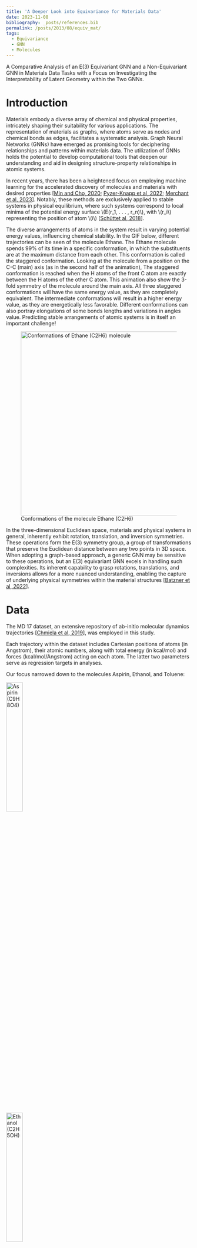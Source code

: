 ```yaml
---
title: 'A Deeper Look into Equivariance for Materials Data'
date: 2023-11-08
bibliography: _posts/references.bib
permalink: /posts/2013/08/equiv_mat/
tags:
  - Equivariance
  - GNN
  - Molecules
---
```


A Comparative Analysis of an E(3) Equivariant GNN and a Non-Equivariant GNN in Materials Data Tasks with a Focus on Investigating the Interpretability of Latent Geometry within the Two GNNs.

Introduction
======

Materials embody a diverse array of chemical and physical properties, intricately shaping their suitability for various applications. The representation of materials as graphs, where atoms serve as nodes and chemical bonds as edges, facilitates a systematic analysis. Graph Neural Networks (GNNs) have emerged as promising tools for deciphering relationships and patterns within materials data. The utilization of GNNs holds the potential to develop computational tools that deepen our understanding and aid in designing structure-property relationships in atomic systems.

In recent years, there has been a heightened focus on employing machine learning for the accelerated discovery of molecules and materials with desired properties [[Min and Cho, 2020](#min2020accelerated); [Pyzer-Knapp et al, 2022](@pyzer2022accelerating); [Merchant et al, 2023](@merchant2023scaling)]. Notably, these methods are exclusively applied to stable systems in physical equilibrium, where such systems correspond to local minima of the potential energy surface \\(E(r_1, . . . , r_n)\\), with \\(r_i\\) representing the position of atom \\(i\\) [[Schüttet al, 2018](@schutt2018schnet)].

The diverse arrangements of atoms in the system result in varying potential energy values, influencing chemical stability. In the GIF below, different trajectories can be seen of the molecule Ethane. The Ethane molecule spends 99% of its time in a specific conformation, in which the substituents are at the maximum distance from each other. This conformation is called the staggered conformation. Looking at the molecule from a position on the C-C (main) axis (as in the second half of the animation), The staggered conformation is reached when the H atoms of the front C atom are exactly between the H atoms of the other C atom. This animation also show the 3-fold symmetry of the molecule around the main axis. All three staggered conformations will have the same energy value, as they are completely equivalent. The intermediate conformations will result in a higher energy value, as they are energetically less favorable. Different conformations can also portray elongations of some bonds lengths and variations in angles value. Predicting stable arrangements of atomic systems is in itself an important challenge! 

<figure class="text-center">
  <img src="https://upload.wikimedia.org/wikipedia/commons/7/76/Ethane_conformation.gif" alt="Conformations of Ethane (C2H6) molecule" class="img-fluid" width="500">
  <figcaption class="figure-caption mt-3">
    Conformations of the molecule Ethane (C2H6)
  </figcaption>
</figure>



In the three-dimensional Euclidean space, materials and physical systems in general, inherently exhibit rotation, translation, and inversion symmetries. These operations form the E(3) symmetry group, a group of transformations that preserve the Euclidean distance between any two points in 3D space. When adopting a graph-based approach, a generic GNN may be sensitive to these operations, but an E(3) equivariant GNN excels in handling such complexities. Its inherent capability to grasp rotations, translations, and inversions allows for a more nuanced understanding, enabling the capture of underlying physical symmetries within the material structures [[Batzner et al, 2022](@batzner20223)].

Data
======

The MD 17 dataset, an extensive repository of ab-initio molecular dynamics trajectories [[Chmiela et al, 2019](@chmiela2019sgdml)], was employed in this study. 

Each trajectory within the dataset includes Cartesian positions of atoms (in Angstrom), their atomic numbers, along with total energy (in kcal/mol) and forces (kcal/mol/Angstrom) acting on each atom. The latter two parameters serve as regression targets in analyses.

Our focus narrowed down to the molecules Aspirin, Ethanol, and Toluene:
<div class="row mt-3">
  <div class="col-md-4">
    <img src="/images/proj_equiv_DL/aspirin.jpg" alt="Aspirin (C9H8O4)" class="img-fluid rounded z-depth-1 mb-3" style="width: 30%; height: auto;">
  </div>
  <div class="col-md-4">
    <img src="/images/proj_equiv_DL/ethanol.jpg" alt="Ethanol (C2H5OH)" class="img-fluid rounded z-depth-1 mb-3" style="width: 30%; height: auto;">
  </div>
  <div class="col-md-4">
    <img src="/images/proj_equiv_DL/toluene.jpg" alt="Toluene (C6H5CH3)" class="img-fluid rounded z-depth-1 mb-3" style="width: 30%; height: auto;">
  </div>
</div>

<div align="center">
    <img src="/images/proj_equiv_DL/aspirin.jpg" width="30%"> 
    <img src="/images/proj_equiv_DL/ethanol.jpg" width="30%"> 
    <img src="/images/proj_equiv_DL/toluene.jpg" width="30%"> 
</div>

| ![](images/proj_equiv_DL/aspirin.jpg)  | ![](images/proj_equiv_DL/ethanol.jpg)  | ![](images/proj_equiv_DL/toluene.jpg)  |
|:------------------------------------:|:------------------------------------:|:------------------------------------:|
| Aspirin (C9H8O4)                    | Ethanol (C2H5OH)                     | Toluene (C6H5CH3)                    |


The distributions of energy values (kcal/mol) for various conformations of the three molecules, within the training and validation sets, are illustrated in the histograms below.

<figure>
  <div class="row mt-3">
    <!-- Row 1 -->
    <div class="col-md-6">
      <img src="/images/proj_equiv_DL/hist_asp_t.png" alt="Aspirin Train Set Distribution" class="img-fluid rounded z-depth-1">
    </div>
    <div class="col-md-6">
      <img src="/images/proj_equiv_DL/hist_asp_v.png" alt="Aspirin Validation Set Distribution" class="img-fluid rounded z-depth-1">
    </div>
  </div>

  <div class="row mt-3">
    <!-- Row 2 -->
    <div class="col-md-6">
      <img src="/images/proj_equiv_DL/hist_eth_t.png" alt="Ethanol Train Set Distribution" class="img-fluid rounded z-depth-1">
    </div>
    <div class="col-md-6">
      <img src="/images/proj_equiv_DL/hist_eth_v.png" alt="Ethanol Validation Set Distribution" class="img-fluid rounded z-depth-1">
    </div>
  </div>

  <div class="row mt-3">
    <!-- Row 3 -->
    <div class="col-md-6">
      <img src="/images/proj_equiv_DL/hist_tol_t.png" alt="Toluene Train Set Distribution" class="img-fluid rounded z-depth-1">
    </div>
    <div class="col-md-6">
      <img src="/images/proj_equiv_DL/hist_tol_v.png" alt="Toluene Validation Set Distribution" class="img-fluid rounded z-depth-1">
    </div>
  </div>

  <!-- Caption -->
  <figcaption class="figure-caption text-center mt-3">
    Energy (kcal/mol) distributions for Aspirin (C9H8O4), Ethanol (C2H5OH), and Toluene (C6H5CH3) molecules in train and validation sets.
  </figcaption>
</figure>


The training set for Aspirin comprises 1000 conformations, while its validation set consists of 500 conformations. Ethanol's training and validation sets each consist of 1000 conformations. Toluene's training set comprises 1000 conformations, and its validation set consists of 500 conformations.

Method
======

In this project, our objective is to conduct a comparative analysis of two Graph Neural Network (GNN) architectures: an E(3) equivariant network and a non-equivariant (specifically E(3) Invariant) one. The primary focus is on energy prediction tasks related to atomic systems, with a particular emphasis on exploring the distinctions within the latent representations of these architectures and their interpretability.

All GNNs are permutation invariant by design [[Keriven and Peyr, 2019](@DBLP:journals/corr/abs-1905-04943)]. Our baseline GNN for comparison achieves rotation and translation invariance by simply operating only on interatomic distances instead of absolute position of the atoms. This design choice ensures that both the output and internal features of the network remain invariant to rotations. In contrast, our equivariant GNN for comparison utilizes relative position vectors rather than distances (scalars) together with features comprised of not only scalars, but also higher-order geometric tensors.

In our Invariant GNN, the node-wise formulation of the message passing is given by:
<center>
$$\mathbf{x}^{\prime}_i = \mathbf{\Theta}^{\top} \sum_{j \in \mathcal{N}(i) \cup \{ i \}} \frac{e_{j,i}}{\sqrt{\hat{d}_j
\hat{d}_i}} \mathbf{x}_j$$</center>

Where $ x_i, x_j $ are the feature vectors of the target and source nodes, respectively, defined as a one-hot representation of the atomic number of that node. The summation is performed over the neighborhood \\(\mathcal{N}(i)\\) of atom $i$, defined by a radial cutoff around each node, a tunable parameter typically set around 4-5 angstroms. Meaning, the concept of neighborhood is based on the distance between nodes, not their connectivity. Additionally, \\( d_i = 1 + \sum_{j \in \mathcal{N}(i)} e_{j,i} \\) where \\( e_{j,i} \\) represents the edge weight from the source node \\(j\\) to the target node $i$ , and is defined as the interatomic distance.

For constructing our equivariant GNN, [E3nn](https://e3nn.org/) was employed - a torch-based library designed for building o(3) equivariant networks. Following the method presented in [[Batzner et al, 2022](@batzner20223)], a neural network that exhibits invariance to translation and equivariance to rotation and inversion was constructed. Two key aspects of E3nn facilitating the construction of O(3) equivariant neural networks are the use of irreducible representations (Irreps) for data structuring and encapsulating geometrical information in Spherical Harmonics. Irreps are data structures that describe how the data behaves under rotation. We can think of them as data types, in the sense that this structure includes the values of the data alongside instructions for interpretation. The Spherical Harmonics form an orthonormal basis set of functions that operate on a sphere, and they’re equivariant with respect to rotations, which makes them very useful (and popular!) in expanding expressions in physical settings with spherical symmetry. 

For the equivariant GNN, the node-wise formulation of the message is:
<center>
$$f'_i = \frac{1}{\sqrt{z}} \sum_{j \in \partial(i)} \; f_j \; \otimes\!(h(\|x_{ij}\|)) \; Y(x_{ij} / \|x_{ij}\|) $$
</center>

where \\() f_j, f_i \\) are the target and source nodes feature vectors, defined similarly as a one-hot representation of the atomic number. \\(z\\) is the average degree (number of neighhbors) of the nodes, and the neighborhood \\(\partial(i)\\) is once again defined using a radial cutoff. \\(x_{ij}\\) is the relative distance vector, \\(h)\\ is a multi layer perceptron and \\(Y\\) is the spherical harmonics. The expression \\(x \; \otimes\(w) \; y\\) denotes a tensor product of \\(x\\) with \\(y\\) using weights \\(w\\). This signifies that the message passing formula involves a convolution over nodes' feature vectors with filters constrained to be a multiplication of a learned radial function and the spherical harmonics.


Results
======

The performance of the two GNNs was compared for the task of predicting the total energy of the molecule’s conformation - a scalar property. By constraining the Equivariant GNN to predict a scalar output, it becomes overall invariant to the E(3) group. However, the use of higher order geometric tensors in the intermediate representations and operations in the E-GNN, makes internal features equivariant to rotation and inversion. This enables the passage of angular information through the network using rotationally equivariant filters (spherical harmonics) in the node feature convolution. This is the essential difference between the two architectures.

The learning curves of the two GNNs for each molecule data are presented in the figures below: 
<div class="row mt-3">
  <!-- Row 1 -->
  <div class="col-md-6">
    <img src="/images/proj_equiv_DL/energy_pred_asp_t_epoch_new.png" alt="Aspirin Train Set Energy Prediction" class="img-fluid rounded z-depth-1" width="100%">
  </div>
  <div class="col-md-6">
    <img src="/images/proj_equiv_DL/energy_pred_asp_v_epoch_new.png" alt="Aspirin Validation Set Energy Prediction" class="img-fluid rounded z-depth-1" width="100%">
  </div>
</div>

<div class="row mt-3">
  <!-- Row 2 -->
  <div class="col-md-6">
    <img src="/images/proj_equiv_DL/energy_pred_ethanol_t_epoch_new.png" alt="Ethanol Train Set Energy Prediction" class="img-fluid rounded z-depth-1" width="100%">
  </div>
  <div class="col-md-6">
    <img src="/images/proj_equiv_DL/energy_pred_ethanol_v_epoch_new.png" alt="Ethanol Validation Set Energy Prediction" class="img-fluid rounded z-depth-1" width="100%">
  </div>
</div>

<div class="row mt-3">
  <!-- Row 3 -->
  <div class="col-md-6">
    <img src="/images/proj_equiv_DL/energy_pred_tol_t_epoch_new.png" alt="Toluene Train Set Energy Prediction" class="img-fluid rounded z-depth-1" width="100%">
  </div>
  <div class="col-md-6">
    <img src="/images/proj_equiv_DL/energy_pred_tol_v_epoch_new.png" alt="Toluene Validation Set Energy Prediction" class="img-fluid rounded z-depth-1" width="100%">
  </div>
</div>

<div class="caption">
    Train (left) and Validation (right) learning curves of Energy (kcal/mol) prediction of Aspirin (top), Ethanol (middle) and Toluene (bottom) conformations.
</div>

The models were trained for 50 epochs using mean absolute error (MAE) objective for predicting normalized energy (in kcal/mol units). Adam optimizer with a learning rate of 0.01 and learning rate scheduler were employed. The E-GNN achieves a superior MAE rate for all three molecules.

Next, let's examine the latent representation of the two models! The last layer values of the validation data of both models were projected using t-SNE to a 2D representation and color-coded according to the target energy values: 
<div class="row mt-3">
  <!-- Row 1 -->
  <div class="col-md-6">
    <img src="/images/proj_equiv_DL/egnn_lat_asp_1.png" alt="E-GNN Latent Representation for Aspirin" class="img-fluid rounded z-depth-1" width="100%">
  </div>
  <div class="col-md-6">
    <img src="/images/proj_equiv_DL/gnn_lat_asp_1.png" alt="GNN Latent Representation for Aspirin" class="img-fluid rounded z-depth-1" width="100%">
  </div>
</div>

<div class="row mt-3">
  <!-- Row 2 -->
  <div class="col-md-6">
    <img src="/images/proj_equiv_DL/egnn_lat_eth_2.png" alt="E-GNN Latent Representation for Ethanol" class="img-fluid rounded z-depth-1" width="100%">
  </div>
  <div class="col-md-6">
    <img src="/images/proj_equiv_DL/gnn_lat_eth_new.png" alt="GNN Latent Representation for Ethanol" class="img-fluid rounded z-depth-1" width="100%">
  </div>
</div>

<div class="row mt-3">
  <!-- Row 3 -->
  <div class="col-md-6">
    <img src="/images/proj_equiv_DL/egnn_lat_tol_2.png" alt="E-GNN Latent Representation for Toluene" class="img-fluid rounded z-depth-1" width="100%">
  </div>
  <div class="col-md-6">
    <img src="/images/proj_equiv_DL/gnn_lat_tol_1.png" alt="GNN Latent Representation for Toluene" class="img-fluid rounded z-depth-1" width="100%">
  </div>
</div>

<div class="caption">
    Latents projections of E-GNN (left) and GNN (right) last layer, of Aspirin (top), Ethanol (middle) and Toluene (bottom) conformations.
</div>

A color gradient can be seen in all three projections of the Equivariant GNN; and it is the clearest for Ethanol. The Invariant GNN’s latent projections do not exhibit  a similar structure, perhaps except for Ethanol’s conformations. Moreover, in Ethanol’s case, the GNN projection appears to be quite one-dimensional.

The apparent color gradient according to the target values in the E-GNN latent space is impressive, suggesting that the model leverages this information when embedding data conformations for predictions. Multiple "locations" in the latent space denote various high-energy conformations, indicating that the model considers not only the target energy value but also structural differences.

To assess whether there's molecular structural ordering in the embeddings, we construct system-specific variables for each molecule and visualize the latent space accordingly. Ethanol, with its relatively simple structure, showcases three important variables: the distance between the two Carbons (C-C bond), the distance between Carbon and Oxygen (C-O bond), and the angle formed by the three atoms. The distributions of these variables in Ethanol's train and validation sets are depicted in the figure below: 
<div class="row mt-3">
  <!-- Row 1 -->
  <div class="col-md-6">
    <img src="/images/proj_equiv_DL/eth_cc_t.png" alt="Ethanol C-C Bond Length (Train)" class="img-fluid rounded z-depth-1" width="100%">
  </div>
  <div class="col-md-6">
    <img src="/images/proj_equiv_DL/eth_cc_v.png" alt="Ethanol C-C Bond Length (Validation)" class="img-fluid rounded z-depth-1" width="100%">
  </div>
</div>

<div class="row mt-3">
  <!-- Row 2 -->
  <div class="col-md-6">
    <img src="/images/proj_equiv_DL/eth_co_t.png" alt="Ethanol C-O Bond Length (Train)" class="img-fluid rounded z-depth-1" width="100%">
  </div>
  <div class="col-md-6">
    <img src="/images/proj_equiv_DL/eth_co_v.png" alt="Ethanol C-O Bond Length (Validation)" class="img-fluid rounded z-depth-1" width="100%">
  </div>
</div>

<div class="row mt-3">
  <!-- Row 3 -->
  <div class="col-md-6">
    <img src="/images/proj_equiv_DL/eth_ang_t.png" alt="Ethanol Main Angle (Train)" class="img-fluid rounded z-depth-1" width="100%">
  </div>
  <div class="col-md-6">
    <img src="/images/proj_equiv_DL/eth_ang_v.png" alt="Ethanol Main Angle (Validation)" class="img-fluid rounded z-depth-1" width="100%">
  </div>
</div>

<div class="caption">
    Distributions in train (left) and validation (right) sets of Ethanol, of C-C bond length (top), C-O bond length (middle) and main angle (bottom).
</div>

The distributions appear very similar for each variable in the train and validation sets. Now, let's examine Ethanol's validation conformations latent projection, color-coded with respect to the target and the three system-specific variables:
<div class="row mt-3">
  <!-- Row 1 -->
  <div class="col-md-6">
    <img src="/images/proj_equiv_DL/egnn_lat_eth_2.png" alt="E-GNN Latent Projection Ethanol 2" class="img-fluid rounded z-depth-1" width="100%">
  </div>
  <div class="col-md-6">
    <img src="/images/proj_equiv_DL/egnn_lat_eth__cc_2.png" alt="E-GNN Latent Projection Ethanol C-C Bond Length 2" class="img-fluid rounded z-depth-1" width="100%">
  </div>
</div>

<div class="row mt-3">
  <!-- Row 2 -->
  <div class="col-md-6">
    <img src="/images/proj_equiv_DL/egnn_lat_eth__ang_2.png" alt="E-GNN Latent Projection Ethanol Main Angle 2" class="img-fluid rounded z-depth-1" width="100%">
  </div>
  <div class="col-md-6">
    <img src="/images/proj_equiv_DL/egnn_lat_eth__co_2.png" alt="E-GNN Latent Projection Ethanol C-O Bond Length 2" class="img-fluid rounded z-depth-1" width="100%">
  </div>
</div>


A clear gradient is observed for the main angle and C-C bond! The target gradient appears from the top left corner to the bottom right; the C-C bond gradient seems to go from bottom left to top right, and the main angle gradient isn’t as linear, appearing to spiral from the bottom to the top right corner clockwise. The C-O bond projection doesn’t seem to follow a discernible gradient, suggesting it's not as influential on the target as the other two variables.

Cool huh? The Equivariant GNN appears to embed the data according to the target value but also according to the systems geometrical structure! This suggests that the model leverages its E(3) equivariant convolution layers to capture and encode information about both the target values and the intricate geometric features of the molecular systems.

Conclusion
======

In conclusion, our exploration has demonstrated the efficiency of the E(3) equivariant GNN, compared to an invariant GNN, in predicting the total energy of molecular conformations. Though both models were compared on predicting energy, a scalar propery, the E-GNN's ability to leverage the inherent symmetries present in the system allowed it to effectively capture and encode the relationship between the arrangement of molecules and their respective energy. This was illustrated through the latent representation visualizations, and was particularly evident in the case of Ethanol. Here, discernible gradients in the latent space were observed, correlating with the target energy value and variations in C-C bond length and main angle. However, interpretability varies among the latent projections for the more complex molecules investigated in this project. Potential improvements could be achieved with additional data and a more expressive equivariant network.